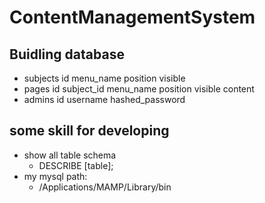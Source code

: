 # ContentManagementSystem


## Buidling database
* subjects
	id
	menu_name
	position
	visible
* pages
	id
	subject_id
	menu_name
	position
	visible
	content
* admins
	id
	username
	hashed_password

## some skill for developing

* show all table schema
	- DESCRIBE [table];
* my mysql path:
	- /Applications/MAMP/Library/bin
